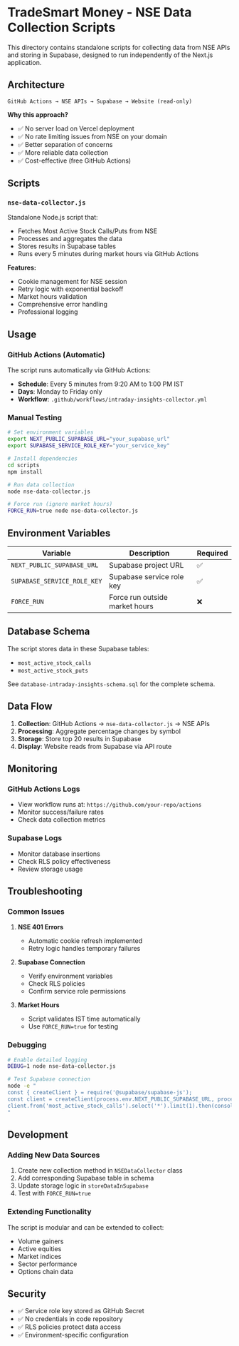 # TradeSmart Money - NSE Data Collection Scripts

This directory contains standalone scripts for collecting data from NSE APIs and storing in Supabase, designed to run independently of the Next.js application.

## Architecture

```
GitHub Actions → NSE APIs → Supabase → Website (read-only)
```

**Why this approach?**
- ✅ No server load on Vercel deployment
- ✅ No rate limiting issues from NSE on your domain
- ✅ Better separation of concerns
- ✅ More reliable data collection
- ✅ Cost-effective (free GitHub Actions)

## Scripts

### `nse-data-collector.js`

Standalone Node.js script that:
- Fetches Most Active Stock Calls/Puts from NSE
- Processes and aggregates the data
- Stores results in Supabase tables
- Runs every 5 minutes during market hours via GitHub Actions

**Features:**
- Cookie management for NSE session
- Retry logic with exponential backoff
- Market hours validation
- Comprehensive error handling
- Professional logging

## Usage

### GitHub Actions (Automatic)

The script runs automatically via GitHub Actions:
- **Schedule**: Every 5 minutes from 9:20 AM to 1:00 PM IST
- **Days**: Monday to Friday only
- **Workflow**: `.github/workflows/intraday-insights-collector.yml`

### Manual Testing

```bash
# Set environment variables
export NEXT_PUBLIC_SUPABASE_URL="your_supabase_url"
export SUPABASE_SERVICE_ROLE_KEY="your_service_key"

# Install dependencies
cd scripts
npm install

# Run data collection
node nse-data-collector.js

# Force run (ignore market hours)
FORCE_RUN=true node nse-data-collector.js
```

## Environment Variables

| Variable | Description | Required |
|----------|-------------|----------|
| `NEXT_PUBLIC_SUPABASE_URL` | Supabase project URL | ✅ |
| `SUPABASE_SERVICE_ROLE_KEY` | Supabase service role key | ✅ |
| `FORCE_RUN` | Force run outside market hours | ❌ |

## Database Schema

The script stores data in these Supabase tables:
- `most_active_stock_calls`
- `most_active_stock_puts`

See `database-intraday-insights-schema.sql` for the complete schema.

## Data Flow

1. **Collection**: GitHub Actions → `nse-data-collector.js` → NSE APIs
2. **Processing**: Aggregate percentage changes by symbol
3. **Storage**: Store top 20 results in Supabase
4. **Display**: Website reads from Supabase via API route

## Monitoring

### GitHub Actions Logs
- View workflow runs at: `https://github.com/your-repo/actions`
- Monitor success/failure rates
- Check data collection metrics

### Supabase Logs
- Monitor database insertions
- Check RLS policy effectiveness
- Review storage usage

## Troubleshooting

### Common Issues

1. **NSE 401 Errors**
   - Automatic cookie refresh implemented
   - Retry logic handles temporary failures

2. **Supabase Connection**
   - Verify environment variables
   - Check RLS policies
   - Confirm service role permissions

3. **Market Hours**
   - Script validates IST time automatically
   - Use `FORCE_RUN=true` for testing

### Debugging

```bash
# Enable detailed logging
DEBUG=1 node nse-data-collector.js

# Test Supabase connection
node -e "
const { createClient } = require('@supabase/supabase-js');
const client = createClient(process.env.NEXT_PUBLIC_SUPABASE_URL, process.env.SUPABASE_SERVICE_ROLE_KEY);
client.from('most_active_stock_calls').select('*').limit(1).then(console.log);
"
```

## Development

### Adding New Data Sources

1. Create new collection method in `NSEDataCollector` class
2. Add corresponding Supabase table in schema
3. Update storage logic in `storeDataInSupabase`
4. Test with `FORCE_RUN=true`

### Extending Functionality

The script is modular and can be extended to collect:
- Volume gainers
- Active equities
- Market indices
- Sector performance
- Options chain data

## Security

- ✅ Service role key stored as GitHub Secret
- ✅ No credentials in code repository
- ✅ RLS policies protect data access
- ✅ Environment-specific configuration 